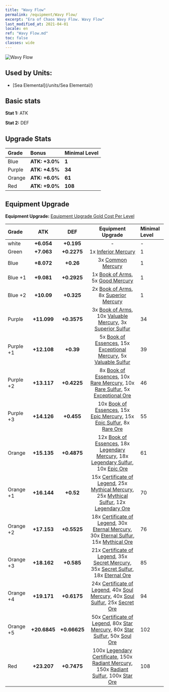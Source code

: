 ```yaml
---
title: "Wavy Flow"
permalink: /equipment/Wavy Flow/
excerpt: "Era of Chaos Wavy Flow. Wavy Flow"
last_modified_at: 2021-04-01
locale: en
ref: "Wavy Flow.md"
toc: false
classes: wide
---
```


  ![Wavy Flow](/images/e/e_99033.png)

## Used by Units:

* [Sea Elemental](/units/Sea Elemental/) 


## Basic stats
 **Stat 1:** ATK

 **Stat 2:** DEF

## Upgrade Stats

  |     Grade    |   Bonus | Minimal Level | 
  |:-------------|:--------|:--------------| 
  | Blue | **ATK: +3.0%** | **1** | 
  | Purple | **ATK: +4.5%** | **34** | 
  | Orange | **ATK: +6.0%** | **61** | 
  | Red | **ATK: +9.0%** | **108** | 


## Equipment Upgrade
 **Equipment Upgrade:** [Equipment Upgrade Gold Cost Per Level](/equipment/EquipmentUpgradeCostPerLevel/) 

  |          Grade      | ATK | DEF | Equipment Upgrade | Minimal Level |
  |:--------------------|:---------:|:---------:|:----------------:|:--------------|
  | white | **+6.054** | **+0.195** | - | - |
  | Green | **+7.063** | **+0.2275** | 1x [Inferior Mercury](/Items/mat_2/) | 1 |
  | Blue | **+8.072** | **+0.26** | 3x [Common Mercury](/Items/mat_8/) | 1 |
  | Blue +1 | **+9.081** | **+0.2925** | 1x [Book of Arms](/Items/mat_18/), 5x [Good Mercury](/Items/mat_14/) | 1 |
  | Blue +2 | **+10.09** | **+0.325** | 2x [Book of Arms](/Items/mat_25/), 8x [Superior Mercury](/Items/mat_21/) | 1 |
  | Purple | **+11.099** | **+0.3575** | 3x [Book of Arms](/Items/mat_32/), 10x [Valuable Mercury](/Items/mat_28/), 3x [Superior Sulfur](/Items/mat_22/) | 34 |
  | Purple +1 | **+12.108** | **+0.39** | 5x [Book of Essences](/Items/mat_39/), 15x [Exceptional Mercury](/Items/mat_35/), 5x [Valuable Sulfur](/Items/mat_29/) | 39 |
  | Purple +2 | **+13.117** | **+0.4225** | 8x [Book of Essences](/Items/mat_46/), 10x [Rare Mercury](/Items/mat_42/), 10x [Rare Sulfur](/Items/mat_43/), 5x [Exceptional Ore](/Items/mat_33/) | 46 |
  | Purple +3 | **+14.126** | **+0.455** | 10x [Book of Essences](/Items/mat_53/), 15x [Epic Mercury](/Items/mat_49/), 15x [Epic Sulfur](/Items/mat_50/), 8x [Rare Ore](/Items/mat_40/) | 55 |
  | Orange | **+15.135** | **+0.4875** | 12x [Book of Essences](/Items/mat_60/), 18x [Legendary Mercury](/Items/mat_56/), 18x [Legendary Sulfur](/Items/mat_57/), 10x [Epic Ore](/Items/mat_47/) | 61 |
  | Orange +1 | **+16.144** | **+0.52** | 15x [Certificate of Legend](/Items/mat_67/), 25x [Mythical Mercury](/Items/mat_63/), 25x [Mythical Sulfur](/Items/mat_64/), 12x [Legendary Ore](/Items/mat_54/) | 70 |
  | Orange +2 | **+17.153** | **+0.5525** | 18x [Certificate of Legend](/Items/mat_74/), 30x [Eternal Mercury](/Items/mat_70/), 30x [Eternal Sulfur](/Items/mat_71/), 15x [Mythical Ore](/Items/mat_61/) | 76 |
  | Orange +3 | **+18.162** | **+0.585** | 21x [Certificate of Legend](/Items/mat_81/), 35x [Secret Mercury](/Items/mat_77/), 35x [Secret Sulfur](/Items/mat_78/), 18x [Eternal Ore](/Items/mat_68/) | 85 |
  | Orange +4 | **+19.171** | **+0.6175** | 24x [Certificate of Legend](/Items/mat_88/), 40x [Soul Mercury](/Items/mat_84/), 40x [Soul Sulfur](/Items/mat_85/), 25x [Secret Ore](/Items/mat_75/) | 94 |
  | Orange +5 | **+20.6845** | **+0.66625** | 50x [Certificate of Legend](/Items/mat_95/), 80x [Star Mercury](/Items/mat_91/), 80x [Star Sulfur](/Items/mat_92/), 50x [Soul Ore](/Items/mat_82/) | 102 |
  | Red | **+23.207** | **+0.7475** | 100x [Legendary Certificate](/Items/mat_102/), 150x [Radiant Mercury](/Items/mat_98/), 150x [Radiant Sulfur](/Items/mat_99/), 100x [Star Ore](/Items/mat_89/) | 108 |

